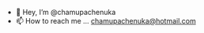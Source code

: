 - 👋 Hey, I’m @chamupachenuka
- 📫 How to reach me ... chamupachenuka@hotmail.com

<!---
chamupachenuka/chamupachenuka is a ✨ special ✨ repository because its `README.md` (this file) appears on your GitHub profile.
You can click the Preview link to take a look at your changes.
--->
